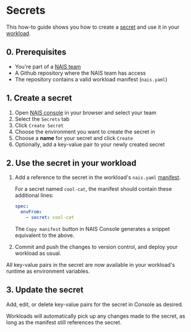 # Secrets

This how-to guide shows you how to create a [secret](../explanation/secrets.md) and use it in your [workload](../explanation/workloads/README.md).

## 0. Prerequisites

- You're part of a [NAIS team](./team.md)
- A Github repository where the NAIS team has access
- The repository contains a valid workload manifest (`nais.yaml`)

## 1. Create a secret

1. Open [NAIS console](https://console.<<tenant()>>.cloud.nais.io) in your browser and select your team
2. Select the `Secrets` tab
3. Click `Create Secret`
4. Choose the environment you want to create the secret in
5. Choose a **name** for your secret and click `Create`
6. Optionally, add a key-value pair to your newly created secret

## 2. Use the secret in your workload

1. Add a reference to the secret in the workload's `nais.yaml` [manifest](../reference/secrets.md#environment-variables).

    For a secret named `cool-cat`, the manifest should contain these additional lines:

    ```yaml title="nais.yaml" hl_lines="2-3"
    spec:
      envFrom:
        - secret: cool-cat
    ```

    The `Copy manifest` button in NAIS Console generates a snippet equivalent to the above.

2. Commit and push the changes to version control, and deploy your workload as usual.

All key-value pairs in the secret are now available in your workload's runtime as environment variables.

## 3. Update the secret

Add, edit, or delete key-value pairs for the secret in Console as desired.

Workloads will automatically pick up any changes made to the secret, as long as the manifest still references the secret.
